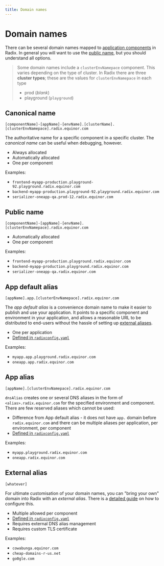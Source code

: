 ```yaml
---
title: Domain names
---
```


# Domain names

There can be several domain names mapped to [application components](../topic-concepts/#component) in Radix. In general you will want to use the [public name](#public-name), but you should understand all options.

> Some domain names include a `clusterEnvNamepace` component. This varies depending on the type of cluster. In Radix there are three **cluster types**; these are the values for `clusterEnvNamepace` in each type
>
> - prod (_blank_)
> - playground (`playground`)

## Canonical name

```text
[componentName]-[appName]-[envName].[clusterName].[clusterEnvNamepace].radix.equinor.com
```

The authoritative name for a specific component in a specific cluster. The _canonical name_ can be useful when debugging, however.

- Always allocated
- Automatically allocated
- One per component

Examples:

- `frontend-myapp-production.playground-92.playground.radix.equinor.com`
- `backend-myapp-production.playground-92.playground.radix.equinor.com`
- `serializer-oneapp-qa.prod-12.radix.equinor.com`

## Public name

```text
[componentName]-[appName]-[envName].[clusterEnvNamepace].radix.equinor.com
```

- Automatically allocated
- One per component

Examples:

- `frontend-myapp-production.playground.radix.equinor.com`
- `backend-myapp-production.playground.radix.equinor.com`
- `serializer-oneapp-qa.radix.equinor.com`

## App default alias

```text
[appName].app.[clusterEnvNamepace].radix.equinor.com
```

The _app default alias_ is a convenience domain name to make it easier to publish and use your application. It points to a specific component and environment in your application, and allows a reasonable URL to be distributed to end-users without the hassle of setting up [external aliases](#external-alias).

- One per application
- [Defined in `radixconfig.yaml`](../../references/reference-radix-config/#dnsappalias)

Examples:

- `myapp.app.playground.radix.equinor.com`
- `oneapp.app.radix.equinor.com`

## App alias

```text
[appName].[clusterEnvNamepace].radix.equinor.com
```
`dnsAlias` creates one or several DNS aliases in the form of `<alias>.radix.equinor.com` for the specified environment and component. There are few reserved aliases which cannot be used:

- Difference from App default alias - it does not have `app.` domain before `radix.equinor.com` and there can be multiple aliases per application, per environment, per component
- [Defined in `radixconfig.yaml`](../../references/reference-radix-config/#dnsalias)

Examples:

- `myapp.playground.radix.equinor.com`
- `oneapp.radix.equinor.com`

## External alias

```text
[whatever]
```

For ultimate customisation of your domain names, you can "bring your own" domain into Radix with an _external alias_. There is a [detailed guide](../../guides/external-alias/index.md) on how to configure this.

- Multiple allowed per component
- [Defined in `radixconfig.yaml`](../../references/reference-radix-config/#dnsexternalalias)
- Requires external DNS alias management
- Requires custom TLS certificate

Examples:

- `cowabunga.equinor.com`
- `cheap-domains-r-us.net`
- `go0gle.com`
